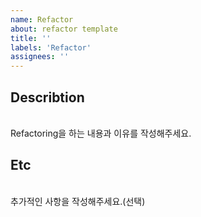 ```yaml
---
name: Refactor
about: refactor template
title: ''
labels: 'Refactor'
assignees: ''
---
```


## Describtion

<br>
Refactoring을 하는 내용과 이유를 작성해주세요.
<br>

## Etc

<br>
추가적인 사항을 작성해주세요.(선택) 
<br>